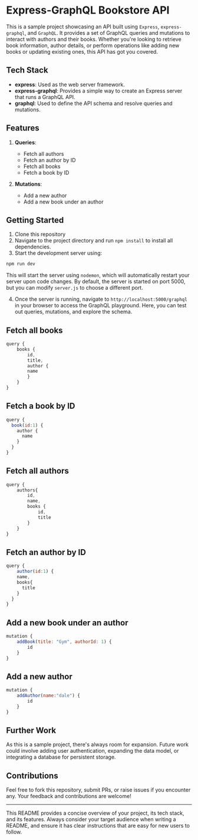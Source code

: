 # Express-GraphQL Bookstore API

This is a sample project showcasing an API built using `Express`, `express-graphql`, and `GraphQL`. It provides a set of GraphQL queries and mutations to interact with authors and their books. Whether you're looking to retrieve book information, author details, or perform operations like adding new books or updating existing ones, this API has got you covered.

## Tech Stack
- **express**: Used as the web server framework.
- **express-graphql**: Provides a simple way to create an Express server that runs a GraphQL API.
- **graphql**: Used to define the API schema and resolve queries and mutations.

## Features

1. **Queries**:
    - Fetch all authors
    - Fetch an author by ID
    - Fetch all books
    - Fetch a book by ID

2. **Mutations**:
    - Add a new author
    - Add a new book under an author

## Getting Started

1. Clone this repository
2. Navigate to the project directory and run `npm install` to install all dependencies.
3. Start the development server using:
```bash
npm run dev
```
This will start the server using `nodemon`, which will automatically restart your server upon code changes. By default, the server is started on port 5000, but you can modify `server.js` to choose a different port.

4. Once the server is running, navigate to `http://localhost:5000/graphql` in your browser to access the GraphQL playground. Here, you can test out queries, mutations, and explore the schema.

## Fetch all books
```javascript
query {
	books {
        id,
        title,
        author {
        name
        }
    }
}
```

## Fetch a book by ID
```javascript
query {
  book(id:1) {
    author {
      name
    }
  }
}
```

## Fetch all authors
```javascript
query {
    authors{
        id,
        name,
        books {
            id,
            title
        }
    }
}
```

## Fetch an author by ID
```javascript
query {
	author(id:1) {
    name,
    books{
      title
    }
  }
}
```

## Add a new book under an author
```javascript
mutation {
    addBook(title: "Gym", authorId: 1) {
        id
    }
}
```

## Add a new author
```javascript
mutation {
    addAuthor(name:"dale") {
        id
    }
}
```

## Further Work

As this is a sample project, there's always room for expansion. Future work could involve adding user authentication, expanding the data model, or integrating a database for persistent storage.

## Contributions

Feel free to fork this repository, submit PRs, or raise issues if you encounter any. Your feedback and contributions are welcome!

---

This README provides a concise overview of your project, its tech stack, and its features. Always consider your target audience when writing a README, and ensure it has clear instructions that are easy for new users to follow.